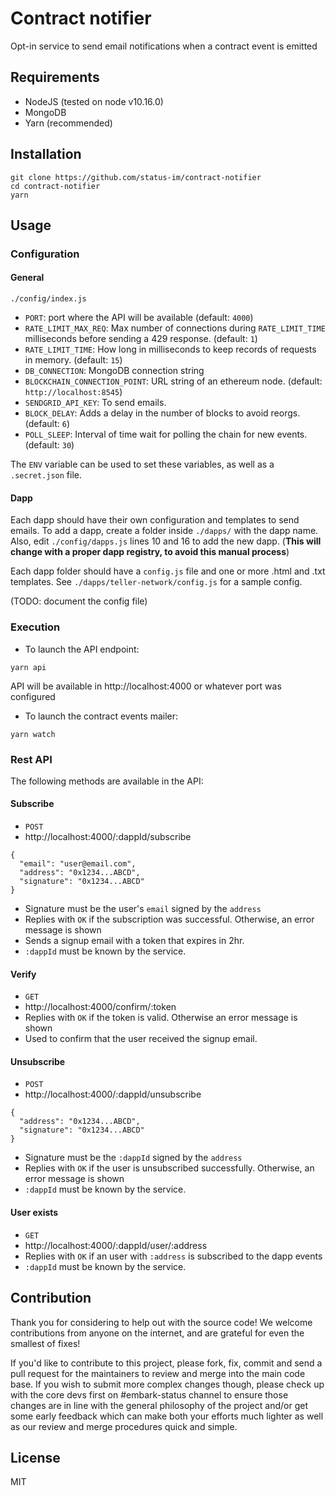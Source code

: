 # Contract notifier

Opt-in service to send email notifications when a contract event is emitted

## Requirements

- NodeJS (tested on node v10.16.0)
- MongoDB
- Yarn (recommended)

## Installation
```
git clone https://github.com/status-im/contract-notifier
cd contract-notifier
yarn
```

## Usage
### Configuration
#### General
`./config/index.js`
- `PORT`: port where the API will be available (default: `4000`)
- `RATE_LIMIT_MAX_REQ`: Max number of connections during `RATE_LIMIT_TIME` milliseconds before sending a 429 response. (default: `1`)
- `RATE_LIMIT_TIME`: How long in milliseconds to keep records of requests in memory. (default: `15`)
- `DB_CONNECTION`: MongoDB connection string
- `BLOCKCHAIN_CONNECTION_POINT`: URL string of an ethereum node. (default: `http://localhost:8545`)
- `SENDGRID_API_KEY`: To send emails.
- `BLOCK_DELAY`: Adds a delay in the number of blocks to avoid reorgs. (default: `6`)
- `POLL_SLEEP`: Interval of time wait for polling the chain for new events. (default: `30`)

The `ENV` variable can be used to set these variables,  as well as a `.secret.json` file.

#### Dapp
Each dapp should have their own configuration and templates to send emails. To add a dapp, create a folder inside `./dapps/` with the dapp name. Also, edit `./config/dapps.js` lines 10 and 16 to add the new dapp. (**This will change with a proper dapp registry, to avoid this manual process**)

Each dapp folder should have a `config.js` file and one or more .html and .txt templates. See `./dapps/teller-network/config.js` for a sample config. 

(TODO: document the config file)


### Execution

- To launch the API endpoint:

```
yarn api
```

API will be available in http://localhost:4000 or whatever port was configured

- To launch the contract events mailer:

```
yarn watch
```

### Rest API

The following methods are available in the API:

#### Subscribe
- `POST`
- http://localhost:4000/:dappId/subscribe
```
{
  "email": "user@email.com",
  "address": "0x1234...ABCD",
  "signature": "0x1234...ABCD"
}
```
- Signature must be the user's `email` signed by the `address`
- Replies with `OK` if the subscription was successful. Otherwise, an error message is shown
- Sends a signup email with a token that expires in 2hr.
- `:dappId` must be known by the service.

#### Verify
- `GET`
- http://localhost:4000/confirm/:token
- Replies with `OK` if the token is valid. Otherwise an error message is shown
- Used to confirm that the user received the signup email.

#### Unsubscribe
- `POST`
- http://localhost:4000/:dappId/unsubscribe
```
{
  "address": "0x1234...ABCD",
  "signature": "0x1234...ABCD"
}
```
- Signature must be the `:dappId` signed by the `address`
- Replies with `OK` if the user is unsubscribed successfully. Otherwise, an error message is shown
- `:dappId` must be known by the service.

#### User exists
- `GET`
- http://localhost:4000/:dappId/user/:address
- Replies with `OK` if an user with `:address` is subscribed to the dapp events
- `:dappId` must be known by the service.


## Contribution
Thank you for considering to help out with the source code! We welcome contributions from anyone on the internet, and are grateful for even the smallest of fixes!

If you'd like to contribute to this project, please fork, fix, commit and send a pull request for the maintainers to review and merge into the main code base. If you wish to submit more complex changes though, please check up with the core devs first on #embark-status channel to ensure those changes are in line with the general philosophy of the project and/or get some early feedback which can make both your efforts much lighter as well as our review and merge procedures quick and simple.

## License
MIT
